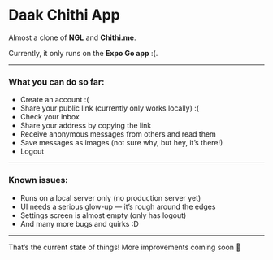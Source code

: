 # Daak Chithi App

Almost a clone of **NGL** and **Chithi.me**.

Currently, it only runs on the **Expo Go app** :(.

---

### What you can do so far:

* Create an account :(
* Share your public link (currently only works locally) :(
* Check your inbox
* Share your address by copying the link
* Receive anonymous messages from others and read them
* Save messages as images (not sure why, but hey, it’s there!)
* Logout

---

### Known issues:

* Runs on a local server only (no production server yet)
* UI needs a serious glow-up — it’s rough around the edges
* Settings screen is almost empty (only has logout)
* And many more bugs and quirks \:D

---

That’s the current state of things! More improvements coming soon 🚀
